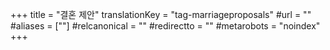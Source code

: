 +++
title = "결혼 제안"
translationKey = "tag-marriageproposals"
#url = ""
#aliases = [""]
#relcanonical = ""
#redirectto = ""
#metarobots = "noindex"
+++

